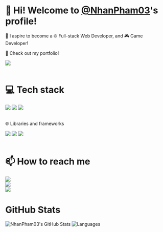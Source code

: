 <h1>👋 Hi! Welcome to <a href='https://github.com/NhanPham03'>@NhanPham03</a>'s profile!</h1>

<p>🔰 I aspire to become a 🌐 Full-stack Web Developer, and 🎮 Game Developer!</p>

<div>
    <p>👀 Check out my portfolio!</p>
    <div>
        <a href='https://lostveil.netlify.app/'>
            <img src='https://img.shields.io/badge/Netlify-00C7B7?style=for-the-badge&logo=netlify&logoColor=white' />
        </a>
    </div>
</div><br>

<div>
    <h1>💻 Tech stack</h1>
    <div>
        <img src='https://img.shields.io/badge/Node%20js-339933?style=for-the-badge&logo=nodedotjs&logoColor=white' />
        <img src='https://img.shields.io/badge/TypeScript-007ACC?style=for-the-badge&logo=typescript&logoColor=white' />
        <img src='https://img.shields.io/badge/JavaScript-323330?style=for-the-badge&logo=javascript&logoColor=F7DF1E' />
    </div><br>
    <div>
        <p>🌐 Libraries and frameworks</p>
        <div>
            <img src='https://img.shields.io/badge/React-20232A?style=for-the-badge&logo=react&logoColor=61DAFB' />
            <img src='https://img.shields.io/badge/Tailwind_CSS-38B2AC?style=for-the-badge&logo=tailwind-css&logoColor=white' />
            <img src='https://img.shields.io/badge/Express%20js-000000?style=for-the-badge&logo=express&logoColor=white' />
        </div>
    </div>
</div><br>

<div>
    <h1>📫 How to reach me</h1>
    <div>
        <a href='mailto:ph.nhan03@gmail.com'>
            <img src='https://img.shields.io/badge/Gmail-D14836?style=for-the-badge&logo=gmail&logoColor=white' />
        </a>
    </div>
    <div>
        <a href='https://lostveil.itch.io/'>
            <img src='https://img.shields.io/badge/Itch.io-FA5C5C?style=for-the-badge&logo=itchdotio&logoColor=white' />
        </a>
    </div>
    <div>
        <a href='https://www.linkedin.com/in/nhan-pham-2a5aab328/'>
            <img src='https://img.shields.io/badge/LinkedIn-0077B5?style=for-the-badge&logo=linkedin&logoColor=white' />
        </a>
    </div>
</div>

<div>
    <h1>GitHub Stats</h1>
    <picture>
        <source
            srcset="https://lostveil-stats.vercel.app/api?username=NhanPham03&thene=monokai&hide_title=true&show_icons=true&hide_border=true"
            medit="(prefers-color-scheme: dark)"
        />
        <source
            srcset="https://lostveil-stats.vercel.app/api?username=NhanPham03&thene=transparent&hide_title=true&show_icons=true&hide_border=true"
            medit="(prefers-color-scheme: light), (prefers-color-scheme: no-preference)"
        />
        <img
            alt="NhanPham03's GitHub Stats" 
            src="https://lostveil-stats.vercel.app/api?username=NhanPham03&thene=monokai&hide_title=true&show_icons=true&hide_border=true"
        />
    </picture>
    <picture>
        <source
            srcset="https://lostveil-stats.vercel.app/api/top-langs?username=NhanPham03&layout=compact&theme=monokai"
            medit="(prefers-color-scheme: dark)"
        />
        <source
            srcset="https://lostveil-stats.vercel.app/api/top-langs?username=NhanPham03&layout=compact&theme=transparent"
            medit="(prefers-color-scheme: light), (prefers-color-scheme: no-preference)"
        />
        <img alt="Languages" src="https://lostveil-stats.vercel.app/api/top-langs?username=NhanPham03&layout=compact&theme=monokai" />
    </picture>
</div>
